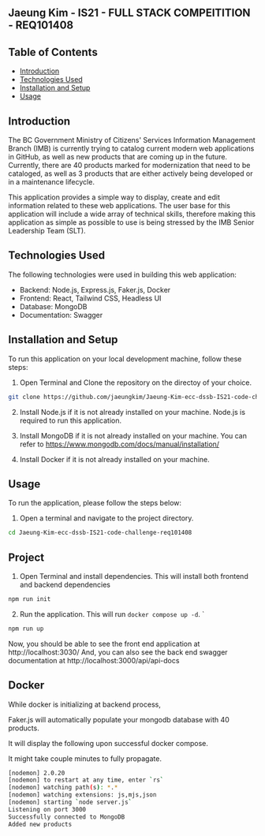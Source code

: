 ## Jaeung Kim - IS21 - FULL STACK COMPEITITION - REQ101408

## Table of Contents

- [Introduction](#introduction)
- [Technologies Used](#technologies-used)
- [Installation and Setup](#installation-and-setup)
- [Usage](#usage)

## Introduction

The BC Government Ministry of Citizens' Services Information Management Branch (IMB) is currently trying to catalog current modern web applications in GitHub, as well as new products that are coming up in the future. Currently, there are 40 products marked for modernization that need to be cataloged, as well as 3 products that are either actively being developed or in a maintenance lifecycle.

This application provides a simple way to display, create and edit information related to these web applications. The user base for this application will include a wide array of technical skills, therefore making this application as simple as possible to use is being stressed by the IMB Senior Leadership Team (SLT).

## Technologies Used

The following technologies were used in building this web application:

- Backend: Node.js, Express.js, Faker.js, Docker
- Frontend: React, Tailwind CSS, Headless UI
- Database: MongoDB
- Documentation: Swagger

## Installation and Setup

To run this application on your local development machine, follow these steps:

1. Open Terminal and Clone the repository on the directoy of your choice.

```bash
git clone https://github.com/jaeungkim/Jaeung-Kim-ecc-dssb-IS21-code-challenge-req101408.git
```

2. Install Node.js if it is not already installed on your machine. Node.js is required to run this application.

3. Install MongoDB if it is not already installed on your machine. You can refer to https://www.mongodb.com/docs/manual/installation/

4. Install Docker if it is not already installed on your machine. 

## Usage

To run the application, please follow the steps below:

1. Open a terminal and navigate to the project directory.

```bash
cd Jaeung-Kim-ecc-dssb-IS21-code-challenge-req101408
```

## Project

1. Open Terminal and install dependencies. This will install both frontend and backend dependencies

```bash
npm run init
```

2. Run the application. This will run `docker compose up -d`.
`
```bash
npm run up
```

Now, you should be able to see the front end application at http://localhost:3030/
And, you can also see the back end swagger documentation at http://localhost:3000/api/api-docs

## Docker

While docker is initializing at backend process,

Faker.js will automatically populate your mongodb database with 40 products.

It will display the following upon successful docker compose.

It might take couple minutes to fully propagate.

```bash
[nodemon] 2.0.20
[nodemon] to restart at any time, enter `rs`
[nodemon] watching path(s): *.*
[nodemon] watching extensions: js,mjs,json
[nodemon] starting `node server.js`
Listening on port 3000
Successfully connected to MongoDB
Added new products
```

